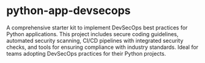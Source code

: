 # python-app-devsecops
A comprehensive starter kit to implement DevSecOps best practices for Python applications. This project includes secure coding guidelines, automated security scanning, CI/CD pipelines with integrated security checks, and tools for ensuring compliance with industry standards. Ideal for teams adopting DevSecOps practices for their Python projects.
